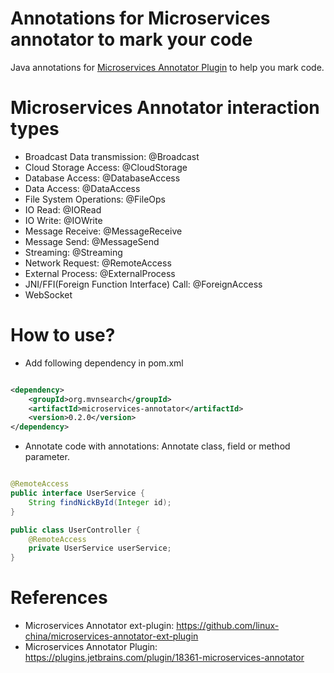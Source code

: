 Annotations for Microservices annotator to mark your code
========================

Java annotations for [Microservices Annotator Plugin](https://plugins.jetbrains.com/plugin/18361-microservices-annotator) to help you mark code.

# Microservices Annotator interaction types

* Broadcast Data transmission: @Broadcast
* Cloud Storage Access: @CloudStorage
* Database Access: @DatabaseAccess
* Data Access: @DataAccess
* File System Operations: @FileOps
* IO Read: @IORead
* IO Write: @IOWrite
* Message Receive: @MessageReceive
* Message Send: @MessageSend
* Streaming: @Streaming
* Network Request: @RemoteAccess
* External Process: @ExternalProcess
* JNI/FFI(Foreign Function Interface) Call: @ForeignAccess
* WebSocket

# How to use?

* Add following dependency in pom.xml

```xml

<dependency>
    <groupId>org.mvnsearch</groupId>
    <artifactId>microservices-annotator</artifactId>
    <version>0.2.0</version>
</dependency>
```

* Annotate code with annotations: Annotate class, field or method parameter.

```java

@RemoteAccess
public interface UserService {
    String findNickById(Integer id);
}
```

```java
public class UserController {
    @RemoteAccess
    private UserService userService;
}
```

# References
             
* Microservices Annotator ext-plugin: https://github.com/linux-china/microservices-annotator-ext-plugin
* Microservices Annotator Plugin: https://plugins.jetbrains.com/plugin/18361-microservices-annotator